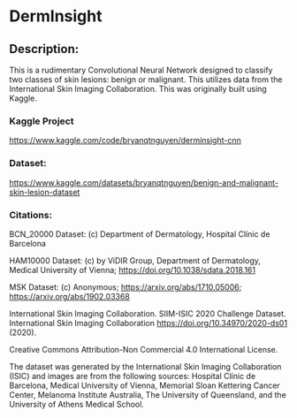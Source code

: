 # DermInsight

## Description:

This is a rudimentary Convolutional Neural Network designed to classify two classes of skin lesions: benign or malignant. This utilizes data from the International Skin Imaging Collaboration. This was originally built using Kaggle. 

### Kaggle Project

https://www.kaggle.com/code/bryanqtnguyen/derminsight-cnn

### Dataset:

https://www.kaggle.com/datasets/bryanqtnguyen/benign-and-malignant-skin-lesion-dataset

### Citations:

BCN_20000 Dataset: (c) Department of Dermatology, Hospital Clínic de Barcelona

HAM10000 Dataset: (c) by ViDIR Group, Department of Dermatology, Medical University of Vienna; https://doi.org/10.1038/sdata.2018.161

MSK Dataset: (c) Anonymous; https://arxiv.org/abs/1710.05006; https://arxiv.org/abs/1902.03368

International Skin Imaging Collaboration. SIIM-ISIC 2020 Challenge Dataset. International Skin Imaging Collaboration https://doi.org/10.34970/2020-ds01 (2020).

Creative Commons Attribution-Non Commercial 4.0 International License.

The dataset was generated by the International Skin Imaging Collaboration (ISIC) and images are from the following sources: Hospital Clínic de Barcelona, Medical University of Vienna, Memorial Sloan Kettering Cancer Center, Melanoma Institute Australia, The University of Queensland, and the University of Athens Medical School.
